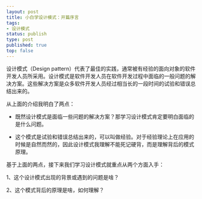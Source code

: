 ```yaml
--- 
layout: post
title: 小白学设计模式：开篇序言
tags: 
- 设计模式
status: publish
type: post
published: true
top: false
---
```


设计模式（Design pattern）代表了最佳的实践，通常被有经验的面向对象的软件开发人员所采用。设计模式是软件开发人员在软件开发过程中面临的一般问题的解决方案。这些解决方案是众多软件开发人员经过相当长的一段时间的试验和错误总结出来的。

从上面的介绍我明白了两点：
&nbsp;
- 既然设计模式是面临一些问题的解决方案？那学习设计模式肯定要明白面临的是什么问题。

- 这个模式是试验和错误总结出来的，可以叫做经验。对于经验理论上在应用的时候是自然而然的，因此设计模式我理解不能死记硬背，而是理解背后的模式原理。

基于上面的两点，接下来我们学习设计模式就重点从两个方面入手：

1、这个设计模式出现的背景或遇到的问题是啥？

2、这个模式背后的原理是啥，如何理解？
